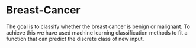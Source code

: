 # Breast-Cancer
The goal is to classify whether the breast cancer is benign or malignant. To achieve this we have used machine learning classification methods to fit a function that can predict the discrete class of new input.
